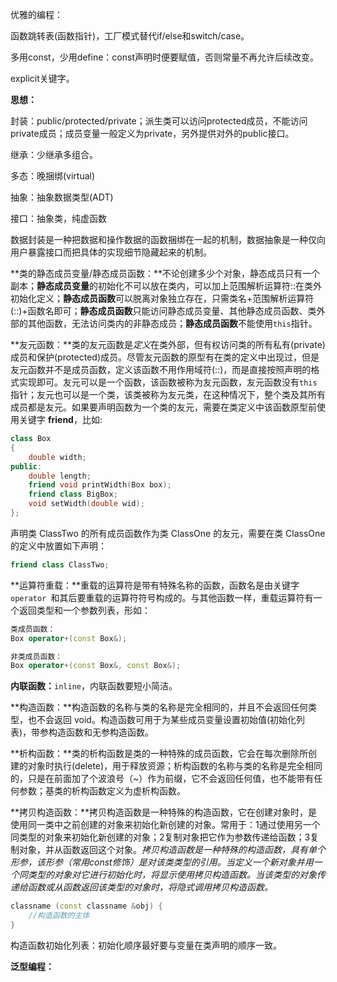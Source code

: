 优雅的编程：

函数跳转表(函数指针)，工厂模式替代if/else和switch/case。

多用const，少用define：const声明时便要赋值，否则常量不再允许后续改变。

explicit关键字。



**思想：**

封装：public/protected/private；派生类可以访问protected成员，不能访问private成员；成员变量一般定义为private，另外提供对外的public接口。

继承：少继承多组合。

多态：晚捆绑(virtual)

抽象：抽象数据类型(ADT)

接口：抽象类，纯虚函数

数据封装是一种把数据和操作数据的函数捆绑在一起的机制，数据抽象是一种仅向用户暴露接口而把具体的实现细节隐藏起来的机制。



**类的静态成员变量/静态成员函数：**不论创建多少个对象，静态成员只有一个副本；**静态成员变量**的初始化不可以放在类内，可以加上范围解析运算符::在类外初始化定义；**静态成员函数**可以脱离对象独立存在，只需类名+范围解析运算符(::)+函数名即可；**静态成员函数**只能访问静态成员变量、其他静态成员函数、类外部的其他函数，无法访问类内的非静态成员；**静态成员函数**不能使用`this`指针。



**友元函数：**类的友元函数是*定义*在类外部，但有权访问类的所有私有(private)成员和保护(protected)成员。尽管友元函数的原型有在类的定义中出现过，但是友元函数并不是成员函数，定义该函数不用作用域符(::)，而是直接按照声明的格式实现即可。友元可以是一个函数，该函数被称为友元函数，友元函数没有`this`指针；友元也可以是一个类，该类被称为友元类，在这种情况下，整个类及其所有成员都是友元。如果要声明函数为一个类的友元，需要在类定义中该函数原型前使用关键字 **friend**，比如:

```c++
class Box
{
	double width;
public:
	double length;
	friend void printWidth(Box box);
    friend class BigBox;
	void setWidth(double wid);
};
```

声明类 ClassTwo 的所有成员函数作为类 ClassOne 的友元，需要在类 ClassOne 的定义中放置如下声明：

```c++
friend class ClassTwo;
```



**运算符重载：**重载的运算符是带有特殊名称的函数，函数名是由关键字 `operator `和其后要重载的运算符符号构成的。与其他函数一样，重载运算符有一个返回类型和一个参数列表，形如：

```c++
类成员函数：
Box operator+(const Box&);

非类成员函数：
Box operator+(const Box&, const Box&);
```



**内联函数：**`inline`，内联函数要短小简洁。



**构造函数：**构造函数的名称与类的名称是完全相同的，并且不会返回任何类型，也不会返回 void。构造函数可用于为某些成员变量设置初始值(初始化列表)，带参构造函数和无参构造函数。



**析构函数：**类的析构函数是类的一种特殊的成员函数，它会在每次删除所创建的对象时执行(delete)，用于释放资源；析构函数的名称与类的名称是完全相同的，只是在前面加了个波浪号（~）作为前缀，它不会返回任何值，也不能带有任何参数；基类的析构函数定义为虚析构函数。



**拷贝构造函数：**拷贝构造函数是一种特殊的构造函数，它在创建对象时，是使用同一类中之前创建的对象来初始化新创建的对象。常用于：1通过使用另一个同类型的对象来初始化新创建的对象；2复制对象把它作为参数传递给函数；3复制对象，并从函数返回这个对象。*拷贝构造函数是一种特殊的构造函数，具有单个形参，该形参（常用const修饰）是对该类类型的引用。当定义一个新对象并用一个同类型的对象对它进行初始化时，将显示使用拷贝构造函数。当该类型的对象传递给函数或从函数返回该类型的对象时，将隐式调用拷贝构造函数。*

```c++
classname (const classname &obj) {
	//构造函数的主体
}
```



构造函数初始化列表：初始化顺序最好要与变量在类声明的顺序一致。



**泛型编程：**



